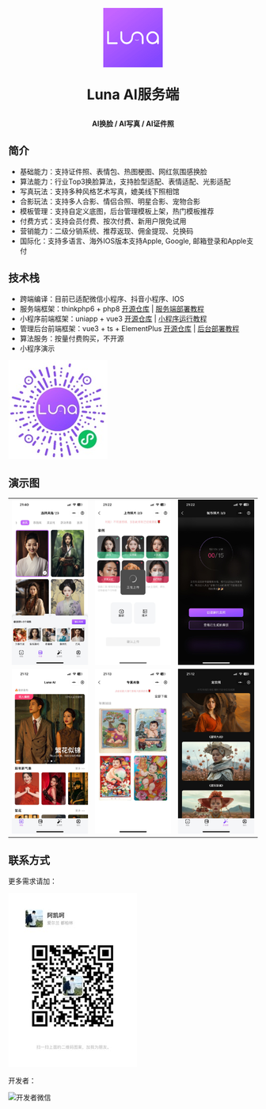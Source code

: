 <p align="center">
	<img alt="logo" src="../doc/image/logo-small.png">
</p>
<h1 align="center" style="margin: 30px 0 30px; font-weight: bold;">Luna AI服务端</h1>
<h4 align="center">AI换脸 / AI写真 / AI证件照</h4>

## 简介

- 基础能力：支持证件照、表情包、热图梗图、网红氛围感换脸
- 算法能力：行业Top3换脸算法，支持脸型适配、表情适配、光影适配
- 写真玩法：支持多种风格艺术写真，媲美线下照相馆
- 合影玩法：支持多人合影、情侣合照、明星合影、宠物合影
- 模板管理：支持自定义底图，后台管理模板上架，热门模板推荐
- 付费方式：支持会员付费、按次付费、新用户限免试用
- 营销能力：二级分销系统、推荐返现、佣金提现、兑换码
- 国际化：支持多语言、海外IOS版本支持Apple, Google, 邮箱登录和Apple支付

## 技术栈

- 跨端编译：目前已适配微信小程序、抖音小程序、IOS
- 服务端框架：thinkphp6 + php8 [开源仓库](https://gitee.com/loxi-open-source/luna-app-server) | [服务端部署教程](https://gitee.com/loxi-open-source/luna-app-server/blob/master/doc/deploy.md)
- 小程序前端框架：uniapp + vue3 [开源仓库](https://gitee.com/loxi-open-source/luna-app-miniprogram) | [小程序运行教程](https://gitee.com/loxi-open-source/luna-app-miniprogram/blob/master/doc/deploy.md)
- 管理后台前端框架：vue3 + ts + ElementPlus [开源仓库](https://gitee.com/loxi-open-source/luna-app-admin) | [后台部署教程](https://gitee.com/loxi-open-source/luna-app-admin/blob/master/doc/deploy.md)
- 算法服务：按量付费购买，不开源
- 小程序演示

<img src="../doc/image/qrcode.jpg" alt="小程序演示"/>


## 演示图

<table>
    <tr>
        <td><img src="../doc/image/show-1.jpg"/></td>
        <td><img src="../doc/image/show-2.jpg"/></td>
        <td><img src="../doc/image/show-3.jpg"/></td>
    </tr>
	<tr>
        <td><img src="../doc/image/show-4.jpg"/></td>
        <td><img src="../doc/image/show-5.jpg"/></td>
        <td><img src="../doc/image/show-6.jpg"/></td>
    </tr>
</table>


## 联系方式

更多需求请加：

<img src="../doc/image/wechat-contact.jpg" alt="微信freddyzhou3q"/>

开发者：

<img src="../doc/image/wechat-contact-dev.jpg" alt="开发者微信"/>
